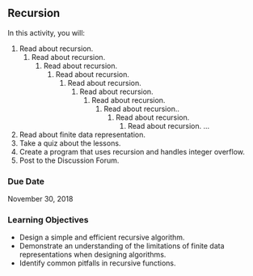 ## Recursion

In this activity, you will:
1. Read about recursion.
    1. Read about recursion.
        1. Read about recursion.
           1. Read about recursion.
               1. Read about recursion.
                   1. Read about recursion.
                       1. Read about recursion.
                           1. Read about recursion..
                               1. Read about recursion.
                                   1. Read about recursion.
                                      ...
2. Read about finite data representation.
3. Take a quiz about the lessons. 
4. Create a program that uses recursion and handles integer overflow.
5. Post to the Discussion Forum.
  

### Due Date

November 30, 2018

### Learning Objectives

* Design a simple and efficient recursive algorithm.
* Demonstrate an understanding of the limitations of finite data representations when designing algorithms.
* Identify common pitfalls in recursive functions.
